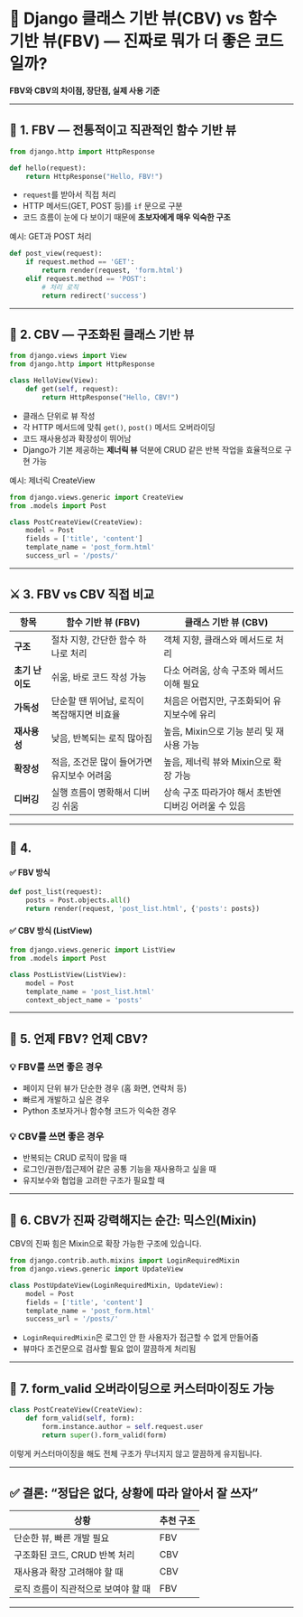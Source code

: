 # 🧠 Django 클래스 기반 뷰(CBV) vs 함수 기반 뷰(FBV) — 진짜로 뭐가 더 좋은 코드일까?

 **FBV와 CBV의 차이점, 장단점, 실제 사용 기준**

---

## 🧩 1. FBV — 전통적이고 직관적인 함수 기반 뷰

```python
from django.http import HttpResponse

def hello(request):
    return HttpResponse("Hello, FBV!")
```

- `request`를 받아서 직접 처리
- HTTP 메서드(GET, POST 등)를 `if` 문으로 구분
- 코드 흐름이 눈에 다 보이기 때문에 **초보자에게 매우 익숙한 구조**

예시: GET과 POST 처리

```python
def post_view(request):
    if request.method == 'GET':
        return render(request, 'form.html')
    elif request.method == 'POST':
        # 처리 로직
        return redirect('success')
```

---

## 🧱 2. CBV — 구조화된 클래스 기반 뷰

```python
from django.views import View
from django.http import HttpResponse

class HelloView(View):
    def get(self, request):
        return HttpResponse("Hello, CBV!")
```

- 클래스 단위로 뷰 작성
- 각 HTTP 메서드에 맞춰 `get()`, `post()` 메서드 오버라이딩
- 코드 재사용성과 확장성이 뛰어남
- Django가 기본 제공하는 **제너릭 뷰** 덕분에 CRUD 같은 반복 작업을 효율적으로 구현 가능

예시: 제너릭 CreateView

```python
from django.views.generic import CreateView
from .models import Post

class PostCreateView(CreateView):
    model = Post
    fields = ['title', 'content']
    template_name = 'post_form.html'
    success_url = '/posts/'
```

---

## ⚔️ 3. FBV vs CBV 직접 비교

| 항목             | 함수 기반 뷰 (FBV)                                 | 클래스 기반 뷰 (CBV)                                |
|------------------|---------------------------------------------------|----------------------------------------------------|
| **구조**         | 절차 지향, 간단한 함수 하나로 처리                  | 객체 지향, 클래스와 메서드로 처리                    |
| **초기 난이도**  | 쉬움, 바로 코드 작성 가능                           | 다소 어려움, 상속 구조와 메서드 이해 필요             |
| **가독성**       | 단순할 땐 뛰어남, 로직이 복잡해지면 비효율           | 처음은 어렵지만, 구조화되어 유지보수에 유리            |
| **재사용성**     | 낮음, 반복되는 로직 많아짐                          | 높음, Mixin으로 기능 분리 및 재사용 가능               |
| **확장성**       | 적음, 조건문 많이 들어가면 유지보수 어려움          | 높음, 제너릭 뷰와 Mixin으로 확장 가능                  |
| **디버깅**       | 실행 흐름이 명확해서 디버깅 쉬움                     | 상속 구조 따라가야 해서 초반엔 디버깅 어려울 수 있음     |

---

## 🧠 4. 

#### ✅ FBV 방식

```python
def post_list(request):
    posts = Post.objects.all()
    return render(request, 'post_list.html', {'posts': posts})
```

#### ✅ CBV 방식 (ListView)

```python
from django.views.generic import ListView
from .models import Post

class PostListView(ListView):
    model = Post
    template_name = 'post_list.html'
    context_object_name = 'posts'
```

---

## 🔄 5. 언제 FBV? 언제 CBV?

### 💡 FBV를 쓰면 좋은 경우
- 페이지 단위 뷰가 단순한 경우 (홈 화면, 연락처 등)
- 빠르게 개발하고 싶은 경우
- Python 초보자거나 함수형 코드가 익숙한 경우

### 💡 CBV를 쓰면 좋은 경우
- 반복되는 CRUD 로직이 많을 때
- 로그인/권한/접근제어 같은 공통 기능을 재사용하고 싶을 때
- 유지보수와 협업을 고려한 구조가 필요할 때

---

## 🧬 6. CBV가 진짜 강력해지는 순간: 믹스인(Mixin)

CBV의 진짜 힘은 Mixin으로 확장 가능한 구조에 있습니다.

```python
from django.contrib.auth.mixins import LoginRequiredMixin
from django.views.generic import UpdateView

class PostUpdateView(LoginRequiredMixin, UpdateView):
    model = Post
    fields = ['title', 'content']
    template_name = 'post_form.html'
    success_url = '/posts/'
```

- `LoginRequiredMixin`은 로그인 안 한 사용자가 접근할 수 없게 만들어줌
- 뷰마다 조건문으로 검사할 필요 없이 깔끔하게 처리됨

---

## 🧾 7. form_valid 오버라이딩으로 커스터마이징도 가능

```python
class PostCreateView(CreateView):
    def form_valid(self, form):
        form.instance.author = self.request.user
        return super().form_valid(form)
```

이렇게 커스터마이징을 해도 전체 구조가 무너지지 않고 깔끔하게 유지됩니다.

---

## ✅ 결론: “정답은 없다, 상황에 따라 알아서 잘 쓰자”

| 상황                          | 추천 구조 |
|-------------------------------|-----------|
| 단순한 뷰, 빠른 개발 필요        | FBV        |
| 구조화된 코드, CRUD 반복 처리     | CBV        |
| 재사용과 확장 고려해야 할 때      | CBV        |
| 로직 흐름이 직관적으로 보여야 할 때 | FBV        |

---

